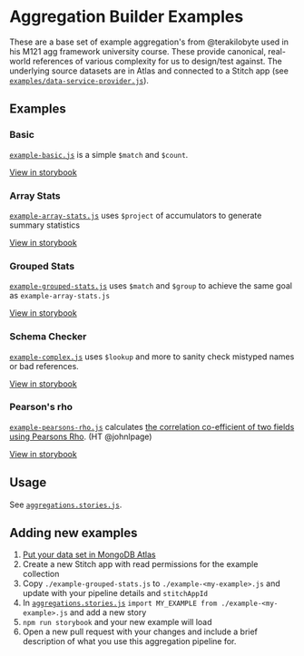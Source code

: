 # Aggregation Builder Examples

These are a base set of example aggregation's from @terakilobyte used in his M121 agg framework university course. These provide canonical, real-world references of various complexity for us to design/test against. The underlying source datasets are in Atlas and connected to a Stitch app (see [`examples/data-service-provider.js`](https://github.com/mongodb-js/compass-aggregations/blob/master/examples/data-service-provider.js)).

## Examples

### Basic

[`example-basic.js`](https://github.com/mongodb-js/compass-aggregations/blob/master/examples/example-basic.js) is a simple `$match` and `$count`.

[View in storybook](https://mongodb-js.github.io/compass-aggregations/?path=/story/examples--basic)

### Array Stats

[`example-array-stats.js`](https://github.com/mongodb-js/compass-aggregations/blob/master/examples/example-array-stats.js) uses `$project` of accumulators to generate summary statistics 

[View in storybook](https://mongodb-js.github.io/compass-aggregations/?path=/story/examples--array-stats)

### Grouped Stats

[`example-grouped-stats.js`](https://github.com/mongodb-js/compass-aggregations/blob/master/examples/example-grouped-stats.js) uses `$match` and `$group` to achieve the same goal as `example-array-stats.js`

[View in storybook](https://mongodb-js.github.io/compass-aggregations/?path=/story/examples--grouped-stats)

### Schema Checker

[`example-complex.js`](https://github.com/mongodb-js/compass-aggregations/blob/master/examples/example-schema-checker.js) uses `$lookup` and more to sanity check mistyped names or bad references.

[View in storybook](https://mongodb-js.github.io/compass-aggregations/?path=/story/examples--schema-chcker)

### Pearson's rho

[`example-pearsons-rho.js`](https://github.com/mongodb-js/compass-aggregations/blob/master/examples/example-pearsons-rho.js) calculates [the correlation co-efficient of two fields using Pearsons Rho](http://ilearnasigoalong.blogspot.com/2017/10/calculating-correlation-inside-mongodb.html). (HT @johnlpage)

[View in storybook](https://mongodb-js.github.io/compass-aggregations/?path=/story/examples--pearsons-rho)

## Usage

See [`aggregations.stories.js`](https://github.com/mongodb-js/compass-aggregations/blob/master/examples/aggregations.stories.js).

## Adding new examples

1. [Put your data set in MongoDB Atlas](https://cloud.mongodb.com/)
2. Create a new Stitch app with read permissions for the example collection
3. Copy `./example-grouped-stats.js` to `./example-<my-example>.js` and update with your pipeline details and `stitchAppId`
4. In [`aggregations.stories.js`](https://github.com/mongodb-js/compass-aggregations/blob/master/examples/aggregations.stories.js) `import MY_EXAMPLE from ./example-<my-example>.js` and add a new story
5. `npm run storybook` and your new example will load
6. Open a new pull request with your changes and include a brief description of what you use this aggregation pipeline for.
